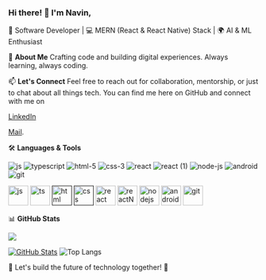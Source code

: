### Hi there! 👋 I'm Navin,

🚀 Software Developer | 💻 MERN (React & React Native) Stack | 🌍 AI & ML Enthusiast

🌟 **About Me**
Crafting code and building digital experiences. Always learning, always coding.

📫 **Let's Connect**
Feel free to reach out for collaboration, mentorship, or just to chat about all things tech. You can find me here on GitHub and connect with me on 

[LinkedIn](https://www.linkedin.com/in/navin-prasanth-r-1b6b1321b/)

[Mail](navinprasanthr@gmail.com).

🛠️ **Languages & Tools**

![js](https://github.com/navinym10/navinym10/assets/122440908/5779a38d-9b42-47b8-8b86-2bf985646c22)
![typescript](https://github.com/navinym10/navinym10/assets/122440908/11483e00-dcd7-469d-8ba5-0ccc5346da87)
![html-5](https://github.com/navinym10/navinym10/assets/122440908/14912528-04f0-457f-9a3d-85a9685aa06a)
![css-3](https://github.com/navinym10/navinym10/assets/122440908/d1bfcb10-f4f4-42aa-89c8-a347792d42de)
![react](https://github.com/navinym10/navinym10/assets/122440908/fb257790-0820-4906-9e01-bb45e69ed404)
![react (1)](https://github.com/navinym10/navinym10/assets/122440908/e07a9af6-be35-4f7a-8712-69fa4cfb33b8)
![node-js](https://github.com/navinym10/navinym10/assets/122440908/3658d93b-5768-4c53-b444-e4513eac5277)
![android](https://github.com/navinym10/navinym10/assets/122440908/b484b14f-9833-48b8-bf88-8515ef72586c)
![git](https://github.com/navinym10/navinym10/assets/122440908/af04e980-42e9-4e75-8b35-f158aaf6be83)

<a href="https://www.javascript.com/" target="_blank"><img src="https://github.com/navinym10/navinym10/assets/122440908/5779a38d-9b42-47b8-8b86-2bf985646c22" alt="js" width="40" height="40"/></a>
<a href="https://www.typescriptlang.org/" target="_blank"><img src="https://github.com/navinym10/navinym10/assets/122440908/11483e00-dcd7-469d-8ba5-0ccc5346da87" alt="ts" width="40" height="40"/></a>
<a href="" target="_blank"><img src="https://github.com/navinym10/navinym10/assets/122440908/14912528-04f0-457f-9a3d-85a9685aa06a" alt="html" width="40" height="40"/></a>
<a href="" target="_blank"><img src="https://github.com/navinym10/navinym10/assets/122440908/d1bfcb10-f4f4-42aa-89c8-a347792d42de" alt="css" width="40" height="40"/></a>
<a href="https://react.dev/" target="_blank"><img src="https://github.com/navinym10/navinym10/assets/122440908/af04e980-42e9-4e75-8b35-f158aaf6be83" alt="react" width="40" height="40"/></a>
<a href="https://reactnative.dev/" target="_blank"><img src="https://github.com/navinym10/navinym10/assets/122440908/e07a9af6-be35-4f7a-8712-69fa4cfb33b8" alt="reactNative" width="40" height="40"/></a>
<a href="https://nodejs.org/en" target="_blank"><img src="https://github.com/navinym10/navinym10/assets/122440908/3658d93b-5768-4c53-b444-e4513eac5277" alt="nodejs" width="40" height="40"/></a>
<a href="https://developer.android.com/studio?gclid=Cj0KCQjwxuCnBhDLARIsAB-cq1p6svYSgfaszSV68TWCP2CHqJDh4pFpZdHRCM1daFvb3olvAHflD-8aAgryEALw_wcB&gclsrc=aw.ds" target="_blank"><img src="https://github.com/navinym10/navinym10/assets/122440908/b484b14f-9833-48b8-bf88-8515ef72586c" alt="android" width="40" height="40"/></a>
<a href="https://git-scm.com/" target="_blank"><img src="https://github.com/navinym10/navinym10/assets/122440908/af04e980-42e9-4e75-8b35-f158aaf6be83" alt="git" width="40" height="40"/></a>


📊 **GitHub Stats**

![](https://komarev.com/ghpvc/?username=your-github-navinym10&color=blue)

[![GitHub Stats](https://github-readme-stats.vercel.app/api?username=navinym10&show_icons=true&theme=dark)](https://github.com/navinym10)
![Top Langs](https://github-readme-stats.vercel.app/api/top-langs/?username=navinym10&theme=tokyonight)


🚀 Let's build the future of technology together! 🌟
